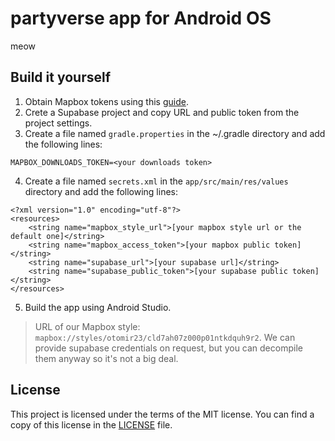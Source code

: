 # partyverse app for Android OS

meow

## Build it yourself

1. Obtain Mapbox tokens using this [guide](https://docs.mapbox.com/android/maps/guides/install/#configure-credentials).
2. Crete a Supabase project and copy URL and public token from the project settings.
3. Create a file named `gradle.properties` in the ~/.gradle directory and add the following lines:
```
MAPBOX_DOWNLOADS_TOKEN=<your downloads token>
``` 
4. Create a file named `secrets.xml` in the `app/src/main/res/values` directory and add the following lines:
```
<?xml version="1.0" encoding="utf-8"?>
<resources>
    <string name="mapbox_style_url">[your mapbox style url or the default one]</string>
    <string name="mapbox_access_token">[your mapbox public token]</string>
    <string name="supabase_url">[your supabase url]</string>
    <string name="supabase_public_token">[your supabase public token]</string>
</resources>
```
5. Build the app using Android Studio.

> URL of our Mapbox style: `mapbox://styles/otomir23/cld7ah07z000p01ntkdquh9r2`.
> We can provide supabase credentials on request, but you can decompile them anyway so it's not a big deal.

## License

This project is licensed under the terms of the MIT license.
You can find a copy of this license in the [LICENSE](LICENSE) file.